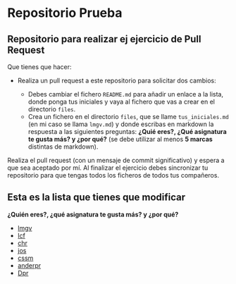# Repositorio Prueba

## Repositorio para realizar ej ejercicio de Pull Request

Que tienes que hacer:

* Realiza un pull request a este repositorio para solicitar dos cambios:

    * Debes cambiar el fichero `README.md` para añadir un enlace a la lista, donde ponga tus iniciales y vaya al fichero que vas a crear en el directorio `files`.
    * Crea un  fichero en el directorio `files`, que se llame `tus_iniciales.md` (en mi caso se llama `lmgv.md`) y donde escribas en markdown la respuesta a las siguientes preguntas: **¿Quié eres?, ¿Qué asignatura te gusta más? y ¿por qué?** (se debe utilizar al menos **5 marcas** distintas de markdown).

Realiza el pull request (con un mensaje de commit significativo) y espera a que sea aceptado por mí. Al finalizar el ejercicio debes sincronizar tu repositorio para que tengas todos los ficheros de todos tus compañeros.

## Esta es la lista que tienes que modificar

**¿Quién eres?, ¿qué asignatura te gusta más? y ¿por qué?**

* [lmgv](files/lmgv.md)
* [lcf](files/lcf.md)
* [chr](files/chr.md)
* [jos](files/jos.md)
* [cssm](files/cssm.md)
* [anderpr](files/anderpr.md)
* [Dpr](files/dpr.md)

